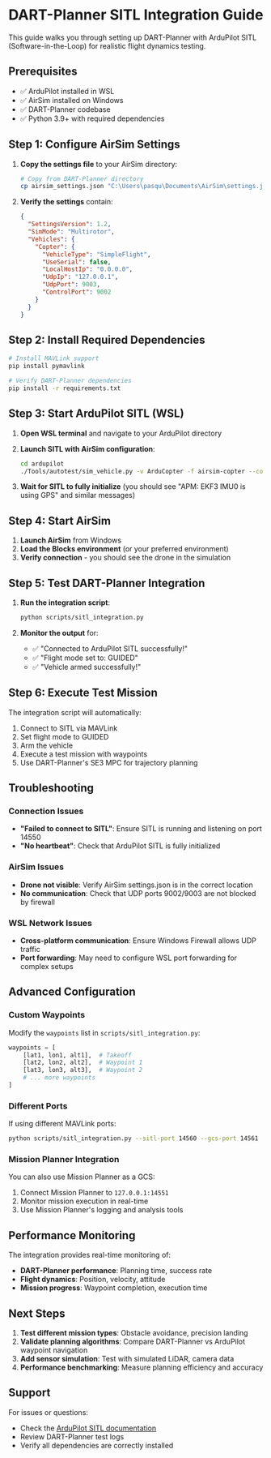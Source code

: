 # DART-Planner SITL Integration Guide

This guide walks you through setting up DART-Planner with ArduPilot SITL (Software-in-the-Loop) for realistic flight dynamics testing.

## Prerequisites

- ✅ ArduPilot installed in WSL
- ✅ AirSim installed on Windows
- ✅ DART-Planner codebase
- ✅ Python 3.9+ with required dependencies

## Step 1: Configure AirSim Settings

1. **Copy the settings file** to your AirSim directory:
   ```bash
   # Copy from DART-Planner directory
   cp airsim_settings.json "C:\Users\pasqu\Documents\AirSim\settings.json"
   ```

2. **Verify the settings** contain:
   ```json
   {
     "SettingsVersion": 1.2,
     "SimMode": "Multirotor",
     "Vehicles": {
       "Copter": {
         "VehicleType": "SimpleFlight",
         "UseSerial": false,
         "LocalHostIp": "0.0.0.0",
         "UdpIp": "127.0.0.1",
         "UdpPort": 9003,
         "ControlPort": 9002
       }
     }
   }
   ```

## Step 2: Install Required Dependencies

```bash
# Install MAVLink support
pip install pymavlink

# Verify DART-Planner dependencies
pip install -r requirements.txt
```

## Step 3: Start ArduPilot SITL (WSL)

1. **Open WSL terminal** and navigate to your ArduPilot directory
2. **Launch SITL with AirSim configuration**:
   ```bash
   cd ardupilot
   ./Tools/autotest/sim_vehicle.py -v ArduCopter -f airsim-copter --console --map
   ```

3. **Wait for SITL to fully initialize** (you should see "APM: EKF3 IMU0 is using GPS" and similar messages)

## Step 4: Start AirSim

1. **Launch AirSim** from Windows
2. **Load the Blocks environment** (or your preferred environment)
3. **Verify connection** - you should see the drone in the simulation

## Step 5: Test DART-Planner Integration

1. **Run the integration script**:
   ```bash
   python scripts/sitl_integration.py
   ```

2. **Monitor the output** for:
   - ✅ "Connected to ArduPilot SITL successfully!"
   - ✅ "Flight mode set to: GUIDED"
   - ✅ "Vehicle armed successfully!"

## Step 6: Execute Test Mission

The integration script will automatically:
1. Connect to SITL via MAVLink
2. Set flight mode to GUIDED
3. Arm the vehicle
4. Execute a test mission with waypoints
5. Use DART-Planner's SE3 MPC for trajectory planning

## Troubleshooting

### Connection Issues
- **"Failed to connect to SITL"**: Ensure SITL is running and listening on port 14550
- **"No heartbeat"**: Check that ArduPilot SITL is fully initialized

### AirSim Issues
- **Drone not visible**: Verify AirSim settings.json is in the correct location
- **No communication**: Check that UDP ports 9002/9003 are not blocked by firewall

### WSL Network Issues
- **Cross-platform communication**: Ensure Windows Firewall allows UDP traffic
- **Port forwarding**: May need to configure WSL port forwarding for complex setups

## Advanced Configuration

### Custom Waypoints
Modify the `waypoints` list in `scripts/sitl_integration.py`:
```python
waypoints = [
    [lat1, lon1, alt1],  # Takeoff
    [lat2, lon2, alt2],  # Waypoint 1
    [lat3, lon3, alt3],  # Waypoint 2
    # ... more waypoints
]
```

### Different Ports
If using different MAVLink ports:
```bash
python scripts/sitl_integration.py --sitl-port 14560 --gcs-port 14561
```

### Mission Planner Integration
You can also use Mission Planner as a GCS:
1. Connect Mission Planner to `127.0.0.1:14551`
2. Monitor mission execution in real-time
3. Use Mission Planner's logging and analysis tools

## Performance Monitoring

The integration provides real-time monitoring of:
- **DART-Planner performance**: Planning time, success rate
- **Flight dynamics**: Position, velocity, attitude
- **Mission progress**: Waypoint completion, execution time

## Next Steps

1. **Test different mission types**: Obstacle avoidance, precision landing
2. **Validate planning algorithms**: Compare DART-Planner vs ArduPilot waypoint navigation
3. **Add sensor simulation**: Test with simulated LiDAR, camera data
4. **Performance benchmarking**: Measure planning efficiency and accuracy

## Support

For issues or questions:
- Check the [ArduPilot SITL documentation](https://ardupilot.org/dev/docs/sitl-with-airsim.html)
- Review DART-Planner test logs
- Verify all dependencies are correctly installed 